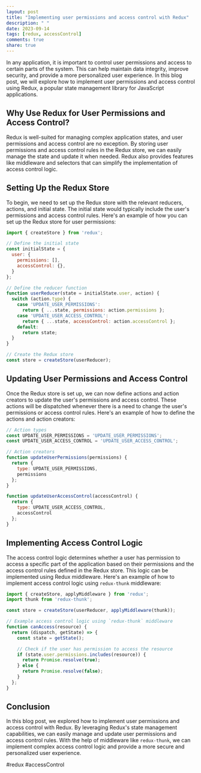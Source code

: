 ```yaml
---
layout: post
title: "Implementing user permissions and access control with Redux"
description: " "
date: 2023-09-14
tags: [redux, accessControl]
comments: true
share: true
---
```


In any application, it is important to control user permissions and access to certain parts of the system. This can help maintain data integrity, improve security, and provide a more personalized user experience. In this blog post, we will explore how to implement user permissions and access control using Redux, a popular state management library for JavaScript applications.

## Why Use Redux for User Permissions and Access Control?

Redux is well-suited for managing complex application states, and user permissions and access control are no exception. By storing user permissions and access control rules in the Redux store, we can easily manage the state and update it when needed. Redux also provides features like middleware and selectors that can simplify the implementation of access control logic.

## Setting Up the Redux Store

To begin, we need to set up the Redux store with the relevant reducers, actions, and initial state. The initial state would typically include the user's permissions and access control rules. Here's an example of how you can set up the Redux store for user permissions:

```javascript
import { createStore } from 'redux';

// Define the initial state
const initialState = {
  user: {
    permissions: [],
    accessControl: {},
  }
};

// Define the reducer function
function userReducer(state = initialState.user, action) {
  switch (action.type) {
    case 'UPDATE_USER_PERMISSIONS':
      return { ...state, permissions: action.permissions };
    case 'UPDATE_USER_ACCESS_CONTROL':
      return { ...state, accessControl: action.accessControl };
    default:
      return state;
  }
}

// Create the Redux store
const store = createStore(userReducer);
```

## Updating User Permissions and Access Control

Once the Redux store is set up, we can now define actions and action creators to update the user's permissions and access control. These actions will be dispatched whenever there is a need to change the user's permissions or access control rules. Here's an example of how to define the actions and action creators:

```javascript
// Action types
const UPDATE_USER_PERMISSIONS = 'UPDATE_USER_PERMISSIONS';
const UPDATE_USER_ACCESS_CONTROL = 'UPDATE_USER_ACCESS_CONTROL';

// Action creators
function updateUserPermissions(permissions) {
  return {
    type: UPDATE_USER_PERMISSIONS,
    permissions
  };
}

function updateUserAccessControl(accessControl) {
  return {
    type: UPDATE_USER_ACCESS_CONTROL,
    accessControl
  };
}
```

## Implementing Access Control Logic

The access control logic determines whether a user has permission to access a specific part of the application based on their permissions and the access control rules defined in the Redux store. This logic can be implemented using Redux middleware. Here's an example of how to implement access control logic using `redux-thunk` middleware:

```javascript
import { createStore, applyMiddleware } from 'redux';
import thunk from 'redux-thunk';

const store = createStore(userReducer, applyMiddleware(thunk));

// Example access control logic using `redux-thunk` middleware
function canAccess(resource) {
  return (dispatch, getState) => {
    const state = getState();

    // Check if the user has permission to access the resource
    if (state.user.permissions.includes(resource)) {
      return Promise.resolve(true);
    } else {
      return Promise.resolve(false);
    }
  };
}
```

## Conclusion

In this blog post, we explored how to implement user permissions and access control with Redux. By leveraging Redux's state management capabilities, we can easily manage and update user permissions and access control rules. With the help of middleware like `redux-thunk`, we can implement complex access control logic and provide a more secure and personalized user experience.

#redux #accessControl